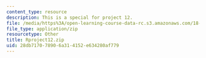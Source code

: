 ```yaml
---
content_type: resource
description: This is a special for project 12.
file: /media/https%3A/open-learning-course-data-rc.s3.amazonaws.com/18-443-statistics-for-applications-spring-2015/28db717078906a314152e634280af779_Rproject12.zip
file_type: application/zip
resourcetype: Other
title: Rproject12.zip
uid: 28db7170-7890-6a31-4152-e634280af779
---
```

